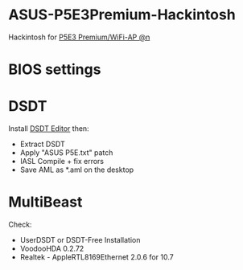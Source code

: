 # ASUS-P5E3Premium-Hackintosh

Hackintosh for [P5E3 Premium/WiFi-AP @n](http://www.asus.com/Motherboards/Intel_Socket_775/P5E3_PremiumWiFiAP_n/)

# BIOS settings

# DSDT

Install [DSDT Editor](http://www.insanelymac.com/forum/topic/223205-dsdt-editor-and-patcher/) then:

- Extract DSDT
- Apply "ASUS P5E.txt" patch
- IASL Compile + fix errors
- Save AML as *.aml on the desktop

# MultiBeast

Check:

- UserDSDT or DSDT-Free Installation
- VoodooHDA 0.2.72
- Realtek - AppleRTL8169Ethernet 2.0.6 for 10.7

